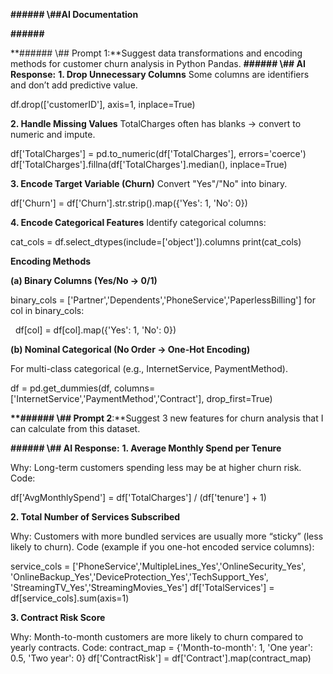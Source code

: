 **###### \\##AI Documentation**

**######** 

**###### \\## Prompt 1:**Suggest data transformations and encoding methods for customer churn analysis in Python Pandas.
**###### \\## AI Response:**
**1. Drop Unnecessary Columns**
Some columns are identifiers and don’t add predictive value.

df.drop(\['customerID'], axis=1, inplace=True)

**2. Handle Missing Values**
TotalCharges often has blanks → convert to numeric and impute.

df\['TotalCharges'] = pd.to\_numeric(df\['TotalCharges'], errors='coerce')
df\['TotalCharges'].fillna(df\['TotalCharges'].median(), inplace=True)

**3. Encode Target Variable (Churn)**
Convert "Yes"/"No" into binary.

df\['Churn'] = df\['Churn'].str.strip().map({'Yes': 1, 'No': 0})

**4. Encode Categorical Features**
Identify categorical columns:

cat\_cols = df.select\_dtypes(include=\['object']).columns
print(cat\_cols)



**Encoding Methods**

**(a) Binary Columns (Yes/No → 0/1)**

binary\_cols = \['Partner','Dependents','PhoneService','PaperlessBilling']
for col in binary\_cols:

&nbsp;   df\[col] = df\[col].map({'Yes': 1, 'No': 0})



**(b) Nominal Categorical (No Order → One-Hot Encoding)**

For multi-class categorical (e.g., InternetService, PaymentMethod).

df = pd.get\_dummies(df, columns=\['InternetService','PaymentMethod','Contract'], drop\_first=True)



**\*\*###### \\## Prompt 2**:\*\*Suggest 3 new features for churn analysis that I can calculate from this dataset.

**###### \\## AI Response:**
**1. Average Monthly Spend per Tenure**

Why: Long-term customers spending less may be at higher churn risk.
Code:

df\['AvgMonthlySpend'] = df\['TotalCharges'] / (df\['tenure'] + 1)

**2. Total Number of Services Subscribed**

Why: Customers with more bundled services are usually more “sticky” (less likely to churn).
Code (example if you one-hot encoded service columns):



service\_cols = \['PhoneService','MultipleLines\_Yes','OnlineSecurity\_Yes',
&nbsp;               'OnlineBackup\_Yes','DeviceProtection\_Yes','TechSupport\_Yes',
&nbsp;               'StreamingTV\_Yes','StreamingMovies\_Yes']
df\['TotalServices'] = df\[service\_cols].sum(axis=1)



**3. Contract Risk Score**

Why: Month-to-month customers are more likely to churn compared to yearly contracts.
Code:
contract\_map = {'Month-to-month': 1, 'One year': 0.5, 'Two year': 0}
df\['ContractRisk'] = df\['Contract'].map(contract\_map)

